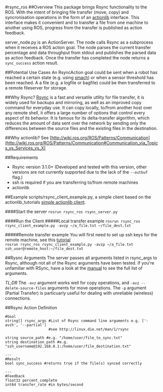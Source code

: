 #rsync_ros
##Overview
This package brings Rsync functionality to the ROS. With the intent of bringing file transfer (move, copy) and syncronisation operations in the form of an [actionlib](http://wiki.ros.org/actionlib) interface. This interface makes it convenient and to transfer a file from one machine to another using ROS, progress from the transfer is published as action feedback.

server_node.py is an ActionServer. The node calls Rsync as a subprocess when it receives a ROS action goal. The node parses the current transfer percentage and data throughput from stdout and publishes the parsed data as action feedback. Once the transfer has completed the node returns a `sync_success` action result.

##Potential Use Cases
An RsyncAction goal could be sent when a robot has reached a certain state (e.g. using [smach](http://wiki.ros.org/smach)) or when a sensor threshold has been reached. A a file (e.g. a logfile or bagfile) could be then transferred to a remote fileserver for storage.

##Why Rsync?
[Rsync](http://linux.die.net/man/1/rsync) is a fast and versatile utllity for file transfer, it is widely used for backups and mirroring, as well as an improved copy command for everyday use. It can copy locally, to/from another host over any remote shell, it offers a large number of options that control every aspect of its behavior. It is famous for its delta-transfer algorithm, which reduces the amount of data sent over the network by sending only the differences between the source files and the existing files in the destination.

##Why actionlib?
See [http://wiki.ros.org/ROS/Patterns/Communication](http://wiki.ros.org/ROS/Patterns/Communication#Communication_via_Topics_vs_Services_vs_X)

##Requirements
* Rsync version 3.1.0+ (Developed and tested with this version, other versions are not currently supported due to the lack of the `--outbuf` flag.)
* ssh is required if you are transferring to/from remote machines
* actionlib

##Example
scripts/rsync_client_example.py, a simple client based on the actionlib_tutorials [simple actionlib client](http://wiki.ros.org/actionlib_tutorials/Tutorials/Writing%20a%20Simple%20Action%20Client%20%28Python%29).

####Start the server
`rosrun rsync_ros rsync_server.py`

####Run the Client
#####Local transfer example
`rosrun rsync_ros rsync_client_example.py -avzp ~/a_file.txt ~/file_dest.txt`

#####Remote transfer example
You will first need to set up ssh keys for the remote machine, see this [tutorial](https://www.digitalocean.com/community/tutorials/how-to-set-up-ssh-keys--2)  
`rosrun rsync_ros rsync_client_example.py -avzp ~/a_file.txt ssh_user@remote_host:~/file_dest.txt`

##Rysnc Arguments
The server passes all arguments listed in rsync_args to Rsync, although not all of the Rsync arguments have been tested. If you're unfamiliar with RSync, have a look at the [manual](http://linux.die.net/man/1/rsync) to see the full list of arguments.

*TL;DR* The `-avz` argument works well for copy operations, and `-avz --delete-source-files` arguments for move operations. The `-p` argument (Partial Transfer) is particuarly useful for dealing with unreliable (wireless) connections.


##Rsync Action Definition
```
#Goal
string[] rsync_args #List of Rsync command line arguments e.g. ['-avzh', '--partial']
                    #see http://linux.die.net/man/1/rsync
                    
string source_path #e.g. "/home/user/file_to_sync.txt"
string destination_path #e.g. "ssh_username@192.168.0.1:/home/user/file_destination.txt"

---
#Result
bool sync_success #returns true if the file(s) synced correctly

---
#Feedback
float32 percent_complete
int64 transfer_rate #in bytes/second
```
